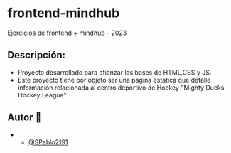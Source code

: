 # frontend-mindhub
Ejercicios de frontend + mindhub - 2023
## Descripción:
- Proyecto desarrollado para afianzar las bases de HTML,CSS y JS.
- Este proyecto tiene por objeto ser una pagina estatica que detalle información relacionada al centro deportivo de Hockey "Mighty Ducks Hockey League"
## Autor 👀
- - [@SPablo2191](https://github.com/SPablo2191)